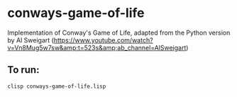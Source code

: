 # conways-game-of-life
Implementation of Conway's Game of Life, adapted from the Python version by Al Sweigart (https://www.youtube.com/watch?v=Vn8Mug5w7sw&amp;t=523s&amp;ab_channel=AlSweigart)

## To run:
```bash
clisp conways-game-of-life.lisp
```
